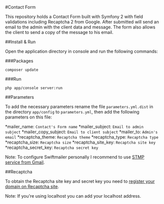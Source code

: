 #Contact Form


This repository holds a Contact Form built with Symfony 2 with field validations including Recaptcha 2 from Google. After submitted will send an email to the admin with the client data and message. The form also allows the client to send a copy of the message to his email.



##Install & Run

	
Open the application directory in console and run the following commands:


###Packages

```
composer update
```


###Run

```
php app/console server:run
```


##Parameters

To add the necessary parameters rename the file `parameters.yml.dist` in the directory `app/config` to `parameters.yml`, then add the following parameters on this file:

*mailer_name: `Contact's Form name`
*mailer_subject: `Email to admin subject`
*mailer_copy_subject: `Email to client subject`
*mailer_to: `Admin's email`
*recaptcha_theme: `Recaptcha theme`
*recaptcha_type: `Recaptcha type`
*recaptcha_size: `Recaptcha size`
*recaptcha_site_key: `Recaptcha site key`
*recaptcha_secret_key: `Recaptcha secret key`

Note: To configure Swiftmailer personally I recommend to use [STMP service from Gmail](http://symfony.com/doc/current/email/gmail.html).

##Recaptcha

To obtain the Recaptcha site key and secret key you need to [register your domain on Recaptcha site](https://www.google.com/recaptcha/admin#list).

Note: If you're using localhost you can add your localhost address.

